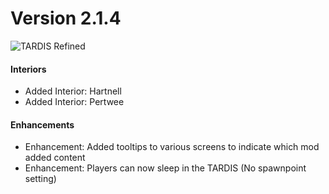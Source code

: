 # Version 2.1.4

![TARDIS Refined](https://wiki.tardisrefined.net/TARDIS-Refined-Wiki/tardis_refined_v2_1.png)

#### Interiors
- Added Interior: Hartnell 
- Added Interior: Pertwee 

#### Enhancements
- Enhancement: Added tooltips to various screens to indicate which mod added content
- Enhancement: Players can now sleep in the TARDIS (No spawnpoint setting)